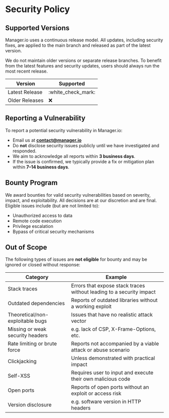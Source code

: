 # Security Policy

## Supported Versions

Manager.io uses a continuous release model. All updates, including security fixes, are applied to the main branch and released as part of the latest version.

We do not maintain older versions or separate release branches. To benefit from the latest features and security updates, users should always run the most recent release.

| Version        | Supported            |
| -------------- | -------------------- |
| Latest Release | :white\_check\_mark: |
| Older Releases | :x:                  |

## Reporting a Vulnerability

To report a potential security vulnerability in Manager.io:

* Email us at **[contact@manager.io](mailto:contact@manager.io)**
* Do **not** disclose security issues publicly until we have investigated and responded.
* We aim to acknowledge all reports within **3 business days**.
* If the issue is confirmed, we typically provide a fix or mitigation plan within **7–14 business days**.

## Bounty Program

We award bounties for valid security vulnerabilities based on severity, impact, and exploitability. All decisions are at our discretion and are final. Eligible issues include (but are not limited to):

* Unauthorized access to data
* Remote code execution
* Privilege escalation
* Bypass of critical security mechanisms

## Out of Scope

The following types of issues are **not eligible** for bounty and may be ignored or closed without response:

| Category                         | Example                                                              |
| -------------------------------- | -------------------------------------------------------------------- |
| Stack traces                     | Errors that expose stack traces without leading to a security impact |
| Outdated dependencies            | Reports of outdated libraries without a working exploit              |
| Theoretical/non-exploitable bugs | Issues that have no realistic attack vector                          |
| Missing or weak security headers | e.g. lack of CSP, X-Frame-Options, etc.                              |
| Rate limiting or brute force     | Reports not accompanied by a viable attack or abuse scenario         |
| Clickjacking                     | Unless demonstrated with practical impact                            |
| Self-XSS                         | Requires user to input and execute their own malicious code          |
| Open ports                       | Reports of open ports without an exploit or access risk              |
| Version disclosure               | e.g. software version in HTTP headers                                |
